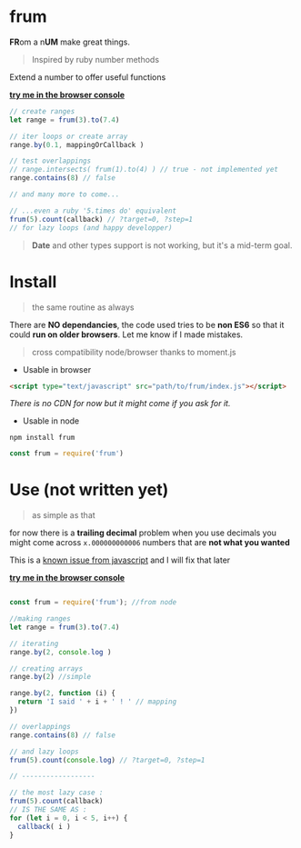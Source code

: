 # frum

**FR**om a n**UM** make great things.

> Inspired by ruby number methods

Extend a number to offer useful functions

**[try me in the browser console](https://gui3.github.io/frum/.)**

```js
// create ranges
let range = frum(3).to(7.4)

// iter loops or create array
range.by(0.1, mappingOrCallback )

// test overlappings
// range.intersects( frum(1).to(4) ) // true - not implemented yet
range.contains(8) // false

// and many more to come...

// ...even a ruby '5.times do' equivalent
frum(5).count(callback) // ?target=0, ?step=1
// for lazy loops (and happy developper)
```

> **Date** and other types support is not working,
> but it's a mid-term goal.


# Install

> the same routine as always

There are **NO dependancies**,
the code used tries to be **non ES6**
so that it could **run on older browsers**. Let me know if I made mistakes.

> cross compatibility node/browser thanks to moment.js

- Usable in browser

```html
<script type="text/javascript" src="path/to/frum/index.js"></script>
```

*There is no CDN for now but it might come if you ask for it.*

- Usable in node

```
npm install frum
```

```js
const frum = require('frum')
```


# Use (not written yet)

> as simple as that

for now there is a **trailing decimal** problem
when you use decimals you might come across
`x.000000000006` numbers that are **not what you wanted**

This is a [known issue from javascript](https://stackoverflow.com/questions/1458633/how-to-deal-with-floating-point-number-precision-in-javascript)
and I will fix that later

**[try me in the browser console](https://gui3.github.io/frum/.)**

```js

const frum = require('frum'); //from node

//making ranges
let range = frum(3).to(7.4)

// iterating
range.by(2, console.log )

// creating arrays
range.by(2) //simple

range.by(2, function (i) {
  return 'I said ' + i + ' ! ' // mapping
})

// overlappings
range.contains(8) // false

// and lazy loops
frum(5).count(console.log) // ?target=0, ?step=1

// ------------------

// the most lazy case :
frum(5).count(callback)
// IS THE SAME AS :
for (let i = 0, i < 5, i++) {
  callback( i )
}


```
